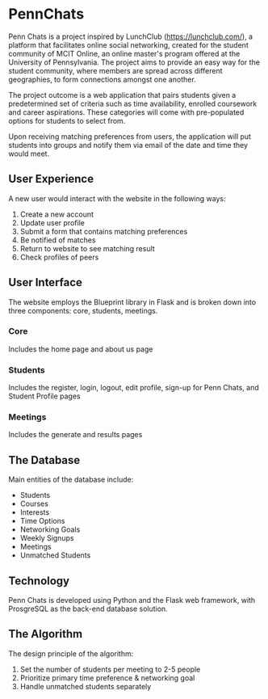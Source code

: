 # PennChats
Penn Chats is a project inspired by LunchClub (https://lunchclub.com/), a platform that facilitates online social networking,
created for the student community of MCIT Online, an online master's program offered at the University of Pennsylvania.
The project aims to provide an easy way for the student community, where members are spread across different geographies, to form connections amongst one another.

The project outcome is a web application that pairs students given a predetermined set of criteria such as time availability, enrolled coursework 
and career aspirations. These categories will come with pre-populated options for students to select from.

Upon receiving matching preferences from users, the application will put students into groups and notify them via email of the date and time they would meet.

## User Experience
A new user would interact with the website in the following ways:
1. Create a new account
2. Update user profile
3. Submit a form that contains matching preferences
4. Be notified of matches
5. Return to website to see matching result
6. Check profiles of peers

## User Interface
The website employs the Blueprint library in Flask and is broken down into three components: core, students, meetings.

### Core
Includes the home page and about us page

### Students
Includes the register, login, logout, edit profile, sign-up for Penn Chats, and Student Profile pages

### Meetings
Includes the generate and results pages

## The Database
Main entities of the database include:
- Students
- Courses
- Interests
- Time Options
- Networking Goals
- Weekly Signups
- Meetings
- Unmatched Students

## Technology
Penn Chats is developed using Python and the Flask web framework, with ProsgreSQL as the back-end database solution. 

## The Algorithm
The design principle of the algorithm:
1. Set the number of students per meeting to 2-5 people
2. Prioritize primary time preference & networking goal
3. Handle unmatched students separately
